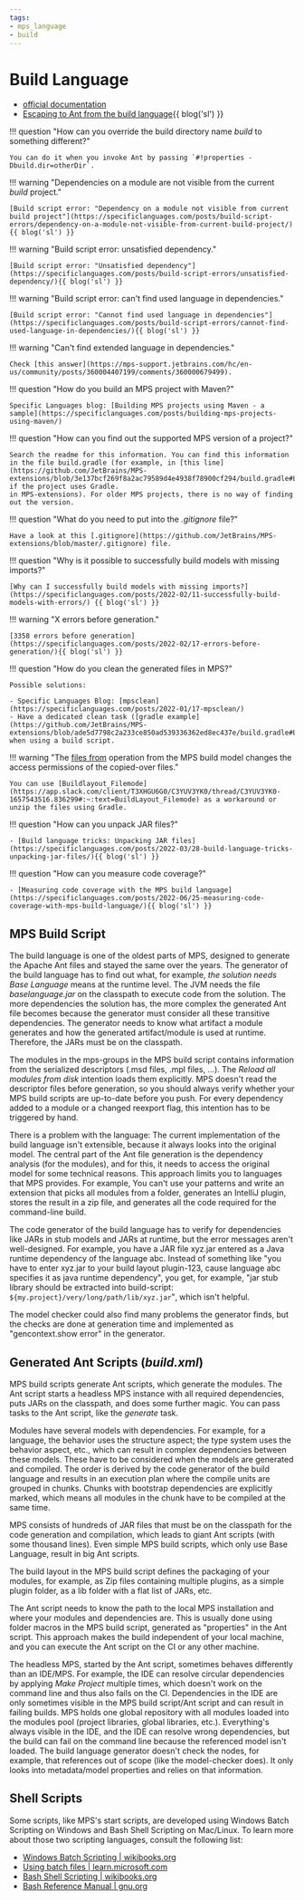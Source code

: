 ```yaml
---
tags:
- mps_language
- build
---
```


# Build Language

- [official documentation](https://www.jetbrains.com/help/mps/build-language.html)
- [Escaping to Ant from the build language](https://specificlanguages.com/posts/2022-03/24-escaping-to-ant-from-build-language/){{ blog('sl') }}

!!! question "How can you override the build directory name *build* to something different?"

    You can do it when you invoke Ant by passing `#!properties -Dbuild.dir=otherDir`.

!!! warning "Dependencies on a module are not visible from the current *build* project."

    [Build script error: "Dependency on a module not visible from current build project"](https://specificlanguages.com/posts/build-script-errors/dependency-on-a-module-not-visible-from-current-build-project/){{ blog('sl') }}

!!! warning "Build script error: unsatisfied dependency."

    [Build script error: "Unsatisfied dependency"](https://specificlanguages.com/posts/build-script-errors/unsatisfied-dependency/){{ blog('sl') }}

!!! warning "Build script error: can't find used language in dependencies."
    
    [Build script error: "Cannot find used language in dependencies"](https://specificlanguages.com/posts/build-script-errors/cannot-find-used-language-in-dependencies/){{ blog('sl') }}

!!! warning "Can't find extended language in dependencies."
    
    Check [this answer](https://mps-support.jetbrains.com/hc/en-us/community/posts/360004407199/comments/360000679499).

!!! question "How do you build an MPS project with Maven?" 

    Specific Languages blog: [Building MPS projects using Maven - a sample](https://specificlanguages.com/posts/building-mps-projects-using-maven/)

!!! question "How can you find out the supported MPS version of a project?"

    Search the readme for this information. You can find this information
    in the file build.gradle (for example, in [this line](https://github.com/JetBrains/MPS-extensions/blob/3e137bcf269f8a2ac79589d4e4938f78900cf294/build.gradle#L81) if the project uses Gradle.
    in MPS-extensions). For older MPS projects, there is no way of finding out the version.

!!! question "What do you need to put into the *\.gitignore* file?"

    Have a look at this [.gitignore](https://github.com/JetBrains/MPS-extensions/blob/master/.gitignore) file.

!!! question "Why is it possible to successfully build models with missing imports?"

    [Why can I successfully build models with missing imports?](https://specificlanguages.com/posts/2022-02/11-successfully-build-models-with-errors/) {{ blog('sl') }}

!!! warning "X errors before generation."
    
    [3358 errors before generation](https://specificlanguages.com/posts/2022-02/17-errors-before-generation/){{ blog('sl') }}

!!! question "How do you clean the generated files in MPS?"

    Possible solutions:

    - Specific Languages Blog: [mpsclean](https://specificlanguages.com/posts/2022-01/17-mpsclean/)
    - Have a dedicated clean task ([gradle example](https://github.com/JetBrains/MPS-extensions/blob/ade5d7798c2a233ce850ad539336362ed8ec437e/build.gradle#L272)) when using a build script.

!!! warning "The [files from](http://127.0.0.1:63320/node?ref=r%3Ae9081cad-d8c3-45f2-b4ad-1dabd5ff82af%28jetbrains.mps.build.structure%29%2F2750015747481074431) operation from the MPS build model changes the access permissions of the copied-over files."

    You can use [Buildlayout_Filemode](https://app.slack.com/client/T3XHGU6G0/C3YUV3YK0/thread/C3YUV3YK0-1657543516.836299#:~:text=BuildLayout_Filemode) as a workaround or unzip the files using Gradle.

!!! question "How can you unpack JAR files?"

    - [Build language tricks: Unpacking JAR files](https://specificlanguages.com/posts/2022-03/28-build-language-tricks-unpacking-jar-files/){{ blog('sl') }}

!!! question "How can you measure code coverage?"

    - [Measuring code coverage with the MPS build language](https://specificlanguages.com/posts/2022-06/25-measuring-code-coverage-with-mps-build-language/){{ blog('sl') }}

## MPS Build Script

The build language is one of the oldest parts of MPS, designed to generate the Apache Ant files and stayed the same over the years. The generator of the build language has to find out what, for example, *the solution needs Base Language* means at the runtime level. The JVM needs the file *baselanguage.jar* on the classpath to execute code from the solution. The more dependencies the solution has, the more complex the generated Ant file becomes because the generator must consider all these transitive dependencies. The generator needs to know what artifact a module generates and how the generated artifact/module is used at runtime. Therefore, the JARs must be on the classpath.

The modules in the mps-groups in the MPS build script contains information from the serialized descriptors (.msd files, .mpl files, …). The *Reload all modules from disk* intention loads them explicitly. MPS doesn't read the descriptor files before generation, so you should always verify whether your MPS build scripts are up-to-date before you push. For every dependency added to a module or a changed reexport flag, this intention has to be triggered by hand.

There is a problem with the language: The current implementation of the build language isn't extensible, because it always looks into the original model. The central part of the Ant file generation is the dependency analysis (for the modules), and for this, it needs to access the original model for some technical reasons. This approach limits you to languages that MPS provides. For example, You can't use your patterns and write an extension that picks all modules from a folder, generates an IntelliJ plugin, stores the result in a zip file, and generates all the code required for the command-line build.

The code generator of the build language has to verify for dependencies like JARs in stub models and JARs at runtime, but the error messages aren't well-designed. For example, you have a JAR file xyz.jar entered as a Java runtime dependency of the language abc. Instead of something like "you have to enter xyz.jar to your build layout plugin-123, cause language abc specifies it as java runtime dependency", you get, for example, "jar stub library should be extracted into build-script: `${my.project}/very/long/path/lib/xyz.jar`"‚ which isn't helpful.

The model checker could also find many problems the generator finds, but the checks are done at generation time and implemented as "gencontext.show error" in the generator.

## Generated Ant Scripts (*build.xml*)

MPS build scripts generate Ant scripts, which generate the modules.
The Ant script starts a headless MPS instance with all required dependencies, puts JARs on the classpath, and does some further magic.
You can pass tasks to the Ant script, like the *generate* task.

Modules have several models with dependencies. For example, for a language, the behavior uses the structure aspect; the type system uses the behavior aspect, etc., which can result in complex dependencies between these models. These have to be considered when the models are generated and compiled. The order is derived by the code generator of the build language and results in an execution plan where the compile units are grouped in chunks. Chunks with bootstrap dependencies are explicitly marked, which means all modules in the chunk have to be compiled at the same time.

MPS consists of hundreds of JAR files that must be on the classpath for the code generation and compilation, which leads to giant Ant scripts (with some thousand lines). Even simple MPS build scripts, which only use Base Language, result in big Ant scripts.

The build layout in the MPS build script defines the packaging of your modules, for example, as Zip files containing multiple plugins, as a simple plugin folder, as a lib folder with a flat list of JARs, etc.

The Ant script needs to know the path to the local MPS installation and where your modules and dependencies are. This is usually done using folder macros in the MPS build script, generated as "properties" in the Ant script. This approach makes the build independent of your local machine, and you can execute the Ant script on the CI or any other machine.

The headless MPS, started by the Ant script, sometimes behaves differently than an IDE/MPS. For example, the IDE can resolve circular dependencies by applying *Make Project* multiple times, which doesn't work on the command line and thus also fails on the CI.
Dependencies in the IDE are only sometimes visible in the MPS build script/Ant script and can result in failing builds. MPS holds one global repository with all modules loaded into the modules pool (project libraries, global libraries, etc.). Everything's always visible in the IDE, and the IDE can resolve wrong dependencies, but the build can fail on the command line because the referenced model isn't loaded. The build language generator doesn't check the nodes, for example, that references out of scope (like the model-checker does). It only looks into metadata/model properties and relies on that information.

## Shell Scripts

Some scripts, like MPS's start scripts, are developed using Windows Batch Scripting on Windows and Bash Shell Scripting on Mac/Linux. To learn more about those two scripting languages, consult the following list:

- [Windows Batch Scripting | wikibooks.org](https://en.wikibooks.org/wiki/Windows_Batch_Scripting)
- [Using batch files | learn.microsoft.com](https://learn.microsoft.com/en-us/previous-versions/windows/it-pro/windows-xp/bb490869(v=technet.10))
- [Bash Shell Scripting | wikibooks.org](https://en.wikibooks.org/wiki/Bash_Shell_Scripting)
- [Bash Reference Manual | gnu.org](https://www.gnu.org/software/bash/manual/bash.html)

